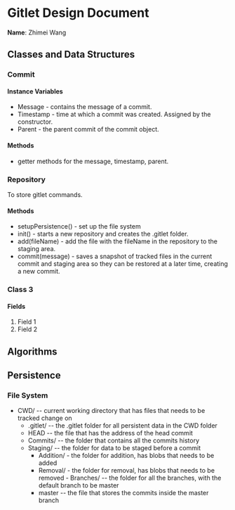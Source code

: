 # Gitlet Design Document

**Name**: Zhimei Wang

## Classes and Data Structures

### Commit
#### Instance Variables
* Message - contains the message of a commit.
* Timestamp - time at which a commit was created. Assigned by the constructor.
* Parent - the parent commit of the commit object.
#### Methods
* getter methods for the message, timestamp, parent.

### Repository
To store gitlet commands.
#### Methods
* setupPersistence() - set up the file system 
* init() - starts a new repository and creates the .gitlet folder.
* add(fileName) - add the file with the fileName in the repository to the staging area. 
* commit(message) - saves a snapshot of tracked files in the current commit and staging area so they can be restored at a later time, creating a new commit.

### Class 3

#### Fields

1. Field 1
2. Field 2

## Algorithms

## Persistence
### File System
* CWD/ -- current working directory that has files that needs to be tracked change on
     - .gitlet/ -- the .gitlet folder for all persistent data in the CWD folder
     - HEAD -- the file that has the address of the head commit
     - Commits/ -- the folder that contains all the commits history
     - Staging/ -- the folder for data to be staged before a commit
          - Addition/ - the folder for addition, has blobs that needs to be added
          - Removal/ - the folder for removal, has blobs that needs to be removed
      - Branches/ -- the folder for all the branches, with the default branch to be master
          - master -- the file that stores the commits inside the master branch

